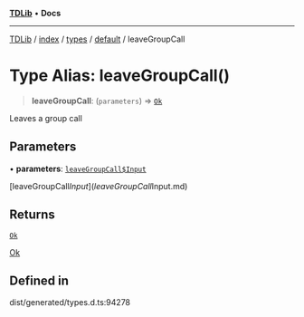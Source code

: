 [**TDLib**](../../../../../../README.md) • **Docs**

***

[TDLib](../../../../../../modules.md) / [index](../../../../../README.md) / [types](../../../README.md) / [default](../README.md) / leaveGroupCall

# Type Alias: leaveGroupCall()

> **leaveGroupCall**: (`parameters`) => [`Ok`](Ok-1.md)

Leaves a group call

## Parameters

• **parameters**: [`leaveGroupCall$Input`](leaveGroupCall$Input.md)

[leaveGroupCall$Input](leaveGroupCall$Input.md)

## Returns

[`Ok`](Ok-1.md)

[Ok](Ok-1.md)

## Defined in

dist/generated/types.d.ts:94278
